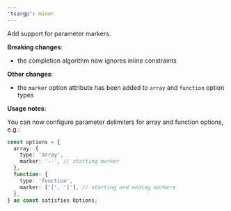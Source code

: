 ```yaml
---
'tsargp': minor
---
```


Add support for parameter markers.

**Breaking changes**:

- the completion algorithm now ignores inline constraints

**Other changes**:

- the `marker` option attribute has been added to `array` and `function` option types

**Usage notes**:

You can now configure parameter delimiters for array and function options, e.g.:

```ts
const options = {
  array: {
    type: 'array',
    marker: '--', // starting marker
  },
  function: {
    type: 'function',
    marker: ['[', ']'], // starting and ending markers
  },
} as const satisfies Options;
```
